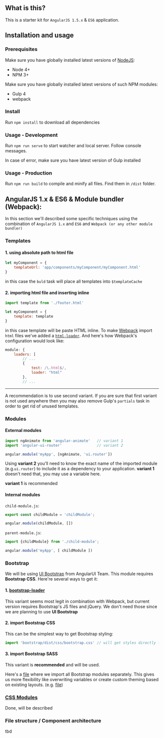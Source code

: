 ## What is this?
This is a starter kit for `AngularJS 1.5.x` & `ES6` application.

## Installation and usage
### Prerequisites

Make sure you have globally installed latest versions of [NodeJS](https://nodejs.org):
* Node 4+
* NPM 3+

Make sure you have globally installed latest versions of such NPM modules:
* Gulp 4
* webpack

### Install
Run `npm install` to download all dependencies

### Usage - Development
Run `npm run serve` to start watcher and local server. Follow console messages.

In case of error, make sure you have latest version of Gulp installed


### Usage - Production
Run `npm run build` to compile and minify all files. Find them in `/dist` folder.

## AngularJS 1.x & ES6 & Module bundler (Webpack):

In this section we'll described some specific techniques using the combination
of `AngularJS 1.x` and `ES6` and `Webpack (or any other module bundler)`
 
### Templates
#### 1. using absolute path to html file
```js
let myComponent = {
    templateUrl: 'app/components/myComponent/myComponent.html'
}
```

in this case the `buld` task will place all templates into `$templateCache`

#### 2. importing html file and inserting inline
```js
import template from './footer.html'

let myComponent = {
    template: template
}
```

in this case template will be paste HTML inline. To make [Webpack][wp] import `html` files we've added a 
[`html-loader`](https://github.com/webpack/html-loader). And here's how Webpack's
configuration would look like:
```js
module: {
    loaders: [
        // ...
        {
            test: /\.html$/,
            loader: "html"
        },
        // ...
```

---

A recommendation is to use second variant. If you are sure that first variant is not used anywhere then
you may also remove Gulp's `partials` task in order to get rid of unused templates.


### Modules
#### External modules

```js
import ngAnimate from 'angular-animate'   // variant 1
import 'angular-ui-router'                // variant 2

angular.module('myApp', [ngAnimate, 'ui.router'])
```

Using **variant 2** you'll need to know the exact name of the imported module (e.g.`ui.router`) 
to include it as a dependency to your application. 
**variant 1** doesn't need that, you may use a variable here.
 
**variant 1** is recommended

#### Internal modules

`child-module.js`:

```js
export const childModule = 'childModule';

angular.module(childModule, [])
```

`parent-module.js`:

```js
import {childModule} from './child-module';

angular.module('myApp', [ childModule ])
```


### Bootstrap

We will be using [UI Bootstrap][ui.bt] from AngularUI Team. 
This module requires **Bootstrap CSS**. Here're several ways to get it:
 
#### 1. [bootstrap-loader](https://github.com/shakacode/bootstrap-loader)

This variant seems most legit in combination with Webpack, but current 
version requires Bootstrap's JS files and jQuery. We don't need those since
we are planning to use **UI Bootstrap**

#### 2. import Bootstrap CSS

This can be the simplest way to get Bootstrap styling:
 
```js
import 'bootstrap/dist/css/bootstrap.css' // will get styles directly from node_modules
```

#### 3. import Bootstrap SASS

This variant is **recommended** and will be used.

Here's a [file](src/assets/bootstrap/_bootstrap.scss) where we import all
Bootstrap modules separately. This gives us more flexibility like overwriting
variables or create custom theming based on existing layouts. (e.g. [file](src/assets/bootstrap/_overwrites.scss))

### [CSS Modules](https://github.com/css-modules/css-modules)

Done, will be described 

### File structure / Component architecture

tbd



[wp]: https://webpack.github.io/
[ui.bt]: https://angular-ui.github.io/bootstrap/